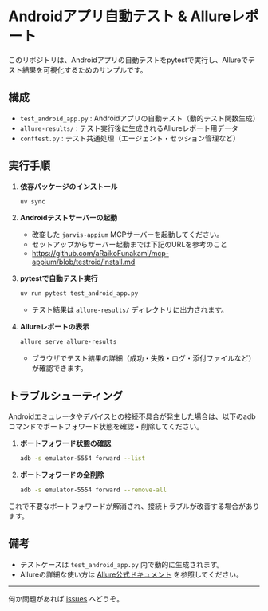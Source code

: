 # Androidアプリ自動テスト & Allureレポート

このリポジトリは、Androidアプリの自動テストをpytestで実行し、Allureでテスト結果を可視化するためのサンプルです。

## 構成

- `test_android_app.py` : Androidアプリの自動テスト（動的テスト関数生成）
- `allure-results/` : テスト実行後に生成されるAllureレポート用データ
- `conftest.py` : テスト共通処理（エージェント・セッション管理など）


## 実行手順

1. **依存パッケージのインストール**
      ```sh
      uv sync
      ```

2. **Androidテストサーバーの起動**
      - 改変した `jarvis-appium` MCPサーバーを起動してください。
      - セットアップからサーバー起動までは下記のURLを参考のこと
      - https://github.com/aRaikoFunakami/mcp-appium/blob/testroid/install.md

3. **pytestで自動テスト実行**
      ```sh
      uv run pytest test_android_app.py
      ```
      - テスト結果は `allure-results/` ディレクトリに出力されます。

4. **Allureレポートの表示**
      ```sh
      allure serve allure-results
      ```
      - ブラウザでテスト結果の詳細（成功・失敗・ログ・添付ファイルなど）が確認できます。


## トラブルシューティング

Androidエミュレータやデバイスとの接続不具合が発生した場合は、以下のadbコマンドでポートフォワード状態を確認・削除してください。

1. **ポートフォワード状態の確認**
      ```sh
      adb -s emulator-5554 forward --list
      ```

2. **ポートフォワードの全削除**
      ```sh
      adb -s emulator-5554 forward --remove-all
      ```

これで不要なポートフォワードが解消され、接続トラブルが改善する場合があります。

## 備考

- テストケースは `test_android_app.py` 内で動的に生成されます。
- Allureの詳細な使い方は [Allure公式ドキュメント](https://docs.qameta.io/allure/) を参照してください。

---
何か問題があれば [issues](https://github.com/aRaikoFunakami/test_robot/issues) へどうぞ。


